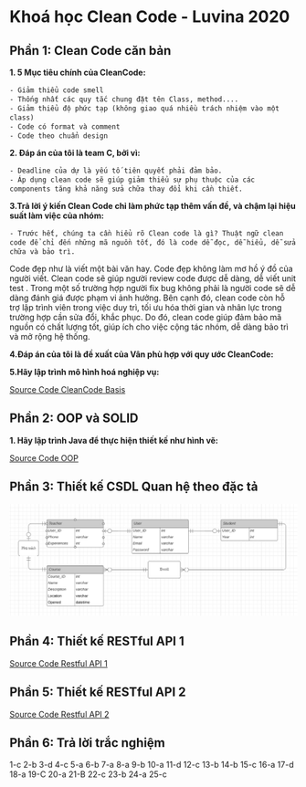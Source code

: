 # Khoá học Clean Code - Luvina 2020

## Phần 1: Clean Code căn bản
**1. 5 Mục tiêu chính của CleanCode:**

    - Giảm thiểu code smell
    - Thống nhất các quy tắc chung đặt tên Class, method....
    - Giảm thiểu độ phức tạp (không giao quá nhiều trách nhiệm vào một class)
    - Code có format và comment
    - Code theo chuẩn design
**2. Đáp án của tôi là team C, bởi vì:**

    - Deadline của dự là yếu tố tiên quyết phải đảm bảo.
    - Áp dụng clean code sẽ giúp giảm thiểu sự phụ thuộc của các components tăng khả năng sửa chữa thay đổi khi cần thiết.
    
**3.Trả lời ý kiến Clean Code chỉ làm phức tạp thêm vấn đề, và chậm lại hiệu suất làm việc của nhóm:**

    - Trước hết, chúng ta cần hiểu rõ Clean code là gì? Thuật ngữ clean code để chỉ đến những mã nguồn tốt, đó là code dễ đọc, dễ hiểu, dễ sửa chữa và bảo trì.
Code đẹp như là viết một bài văn hay. Code đẹp không làm mơ hồ ý đồ của người viết. Clean code sẽ giúp người review code được dễ dàng, dễ viết unit test . Trong một số trường hợp người fix bug không phải là người code sẽ dễ dàng đánh giá được phạm vi ảnh hưởng. Bên cạnh đó, clean code còn hỗ trợ lập trình viên trong việc duy trì, tối ưu hóa thời gian và nhân lực trong trường hợp cần sửa đổi, khắc phục. Do đó, clean code giúp đảm bảo mã nguồn có chất lượng tốt, giúp ích cho việc cộng tác nhóm, dễ dàng bảo trì và mở rộng hệ thống.
    
**4.Đáp án của tôi là đề xuất của Vân phù hợp với quy ước CleanCode:**

**5.Hãy lập trình mô hình hoá nghiệp vụ:**
  
  [Source Code CleanCode Basis](https://github.com/vohoangnam2000/CleanCode-FinalExam/tree/master/CleanCodeBasic)
  
## Phần 2: OOP và SOLID

**1. Hãy lập trình Java để thực hiện thiết kế như hình vẽ:**

[Source Code OOP](https://github.com/vohoangnam2000/CleanCode-FinalExam/tree/master/OOP)

## Phần 3: Thiết kế CSDL Quan hệ theo đặc tả

![alt](https://github.com/vohoangnam2000/CleanCode-FinalExam/blob/master/Database_Desgin/image_001.png)

## Phần 4: Thiết kế RESTful API 1

[Source Code Restful API 1](https://github.com/vohoangnam2000/CleanCode-FinalExam/tree/master/RestfullAPI1)

## Phần 5: Thiết kế RESTful API 2

[Source Code Restful API 2](https://github.com/vohoangnam2000/CleanCode-FinalExam/tree/master/RestfullAPI2)

## Phần 6: Trả lời trắc nghiệm
1-c
2-b
3-d
4-c
5-a
6-b
7-a
8-a
9-b
10-a
11-d
12-c
13-b
14-b
15-c
16-a
17-d
18-a
19-C
20-a
21-B
22-c
23-b
24-a
25-c






  
  


